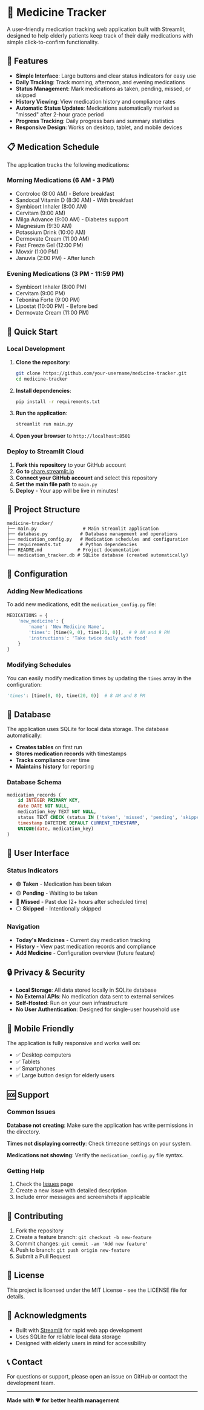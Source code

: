 # 💊 Medicine Tracker

A user-friendly medication tracking web application built with Streamlit, designed to help elderly patients keep track of their daily medications with simple click-to-confirm functionality.

## 🌟 Features

- **Simple Interface**: Large buttons and clear status indicators for easy use
- **Daily Tracking**: Track morning, afternoon, and evening medications
- **Status Management**: Mark medications as taken, pending, missed, or skipped
- **History Viewing**: View medication history and compliance rates
- **Automatic Status Updates**: Medications automatically marked as "missed" after 2-hour grace period
- **Progress Tracking**: Daily progress bars and summary statistics
- **Responsive Design**: Works on desktop, tablet, and mobile devices

## 📋 Medication Schedule

The application tracks the following medications:

### Morning Medications (6 AM - 3 PM)
- Controloc (8:00 AM) - Before breakfast
- Sandocal Vitamin D (8:30 AM) - With breakfast
- Symbicort Inhaler (8:00 AM)
- Cervitam (9:00 AM)
- Milga Advance (9:00 AM) - Diabetes support
- Magnesium (9:30 AM)
- Potassium Drink (10:00 AM)
- Dermovate Cream (11:00 AM)
- Fast Freeze Gel (12:00 PM)
- Movxir (1:00 PM)
- Januvia (2:00 PM) - After lunch

### Evening Medications (3 PM - 11:59 PM)
- Symbicort Inhaler (8:00 PM)
- Cervitam (9:00 PM)
- Tebonina Forte (9:00 PM)
- Lipostat (10:00 PM) - Before bed
- Dermovate Cream (11:00 PM)

## 🚀 Quick Start

### Local Development

1. **Clone the repository**:
   ```bash
   git clone https://github.com/your-username/medicine-tracker.git
   cd medicine-tracker
   ```

2. **Install dependencies**:
   ```bash
   pip install -r requirements.txt
   ```

3. **Run the application**:
   ```bash
   streamlit run main.py
   ```

4. **Open your browser** to `http://localhost:8501`

### Deploy to Streamlit Cloud

1. **Fork this repository** to your GitHub account
2. **Go to** [share.streamlit.io](https://share.streamlit.io)
3. **Connect your GitHub account** and select this repository
4. **Set the main file path** to `main.py`
5. **Deploy** - Your app will be live in minutes!

## 📁 Project Structure

```
medicine-tracker/
├── main.py                 # Main Streamlit application
├── database.py            # Database management and operations
├── medication_config.py   # Medication schedules and configuration
├── requirements.txt       # Python dependencies
├── README.md             # Project documentation
└── medication_tracker.db # SQLite database (created automatically)
```

## 🔧 Configuration

### Adding New Medications

To add new medications, edit the `medication_config.py` file:

```python
MEDICATIONS = {
    'new_medicine': {
        'name': 'New Medicine Name',
        'times': [time(9, 0), time(21, 0)],  # 9 AM and 9 PM
        'instructions': 'Take twice daily with food'
    }
}
```

### Modifying Schedules

You can easily modify medication times by updating the `times` array in the configuration:

```python
'times': [time(8, 0), time(20, 0)]  # 8 AM and 8 PM
```

## 💾 Database

The application uses SQLite for local data storage. The database automatically:

- **Creates tables** on first run
- **Stores medication records** with timestamps
- **Tracks compliance** over time
- **Maintains history** for reporting

### Database Schema

```sql
medication_records (
    id INTEGER PRIMARY KEY,
    date DATE NOT NULL,
    medication_key TEXT NOT NULL,
    status TEXT CHECK (status IN ('taken', 'missed', 'pending', 'skipped')),
    timestamp DATETIME DEFAULT CURRENT_TIMESTAMP,
    UNIQUE(date, medication_key)
)
```

## 🎨 User Interface

### Status Indicators
- 🟢 **Taken** - Medication has been taken
- 🟡 **Pending** - Waiting to be taken
- 🔴 **Missed** - Past due (2+ hours after scheduled time)
- ⚪ **Skipped** - Intentionally skipped

### Navigation
- **Today's Medicines** - Current day medication tracking
- **History** - View past medication records and compliance
- **Add Medicine** - Configuration overview (future feature)

## 🔒 Privacy & Security

- **Local Storage**: All data stored locally in SQLite database
- **No External APIs**: No medication data sent to external services
- **Self-Hosted**: Run on your own infrastructure
- **No User Authentication**: Designed for single-user household use

## 📱 Mobile Friendly

The application is fully responsive and works well on:
- ✅ Desktop computers
- ✅ Tablets
- ✅ Smartphones
- ✅ Large button design for elderly users

## 🆘 Support

### Common Issues

**Database not creating**: Make sure the application has write permissions in the directory.

**Times not displaying correctly**: Check timezone settings on your system.

**Medications not showing**: Verify the `medication_config.py` file syntax.

### Getting Help

1. Check the [Issues](https://github.com/your-username/medicine-tracker/issues) page
2. Create a new issue with detailed description
3. Include error messages and screenshots if applicable

## 🤝 Contributing

1. Fork the repository
2. Create a feature branch: `git checkout -b new-feature`
3. Commit changes: `git commit -am 'Add new feature'`
4. Push to branch: `git push origin new-feature`
5. Submit a Pull Request

## 📄 License

This project is licensed under the MIT License - see the LICENSE file for details.

## 🙏 Acknowledgments

- Built with [Streamlit](https://streamlit.io/) for rapid web app development
- Uses SQLite for reliable local data storage
- Designed with elderly users in mind for accessibility

## 📞 Contact

For questions or support, please open an issue on GitHub or contact the development team.

---

**Made with ❤️ for better health management**